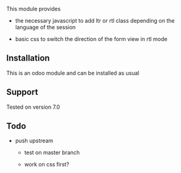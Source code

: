 This module provides

* the necessary javascript to add ltr or rtl class depending on the language of
  the session

* basic css to switch the direction of the form view in rtl mode


Installation
------------
This is an odoo module and can be installed as usual


Support
-------
Tested on version 7.0


Todo
----
* push upstream

  * test on master branch

  * work on css first?

